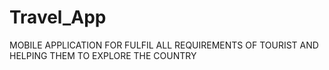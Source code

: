 # Travel_App
MOBILE APPLICATION  FOR FULFIL ALL REQUIREMENTS  OF TOURIST AND  HELPING THEM TO  EXPLORE THE COUNTRY
